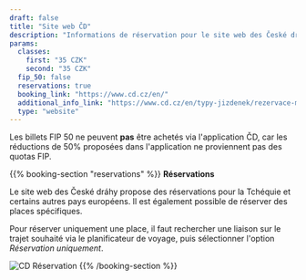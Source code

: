 ```yaml
---
draft: false
title: "Site web ČD"
description: "Informations de réservation pour le site web des České dráhy."
params:
  classes:
    first: "35 CZK"
    second: "35 CZK"
  fip_50: false
  reservations: true
  booking_link: "https://www.cd.cz/en/"
  additional_info_link: "https://www.cd.cz/en/typy-jizdenek/rezervace-mista/-28327/"
  type: "website"
---
```


Les billets FIP 50 ne peuvent **pas** être achetés via l'application ČD, car les réductions de 50% proposées dans l'application ne proviennent pas des quotas FIP.

{{% booking-section "reservations" %}}
**Réservations**

Le site web des České dráhy propose des réservations pour la Tchéquie et certains autres pays européens. Il est également possible de réserver des places spécifiques.

Pour réserver uniquement une place, il faut rechercher une liaison sur le trajet souhaité via le planificateur de voyage, puis sélectionner l'option _Réservation uniquement_.

![CD Réservation](cd_reservation.webp)
{{% /booking-section %}}
